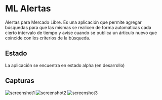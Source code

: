 # ML Alertas

Alertas para Mercado Libre.
Es una aplicación que permite agregar búsquedas para que las mismas se realicen de forma automáticas cada cierto intervalo de tiempo y avise cuando se publica un árticulo nuevo que coincide con los criterios de la búsqueda.

## Estado

La aplicación se encuentra en estado alpha (en desarrollo)

## Capturas

![screenshot1](https://user-images.githubusercontent.com/75378876/185560633-e2228a0f-88b3-4056-9b94-0f2d034ffa6c.png) 
![screenshot2](https://user-images.githubusercontent.com/75378876/185560636-e231139b-a39f-412f-88c1-c376c25bb82d.png) 
![screenshot3](https://user-images.githubusercontent.com/75378876/185560640-3287850e-2adb-43b9-9013-685f26f9a9f4.png)
